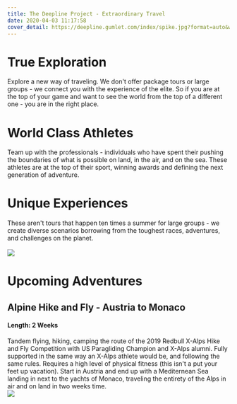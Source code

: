 ```yaml
---
title: The Deepline Project - Extraordinary Travel
date: 2020-04-03 11:17:58
cover_detail: https://deepline.gumlet.com/index/spike.jpg?format=auto&width=1500&mode=crop&crop=top&ar=3.5:1
---
```

# True Exploration
Explore a new way of traveling. We don't offer package tours or large groups - we connect you with the experience of the elite. So if you are at the top of your game and want to see the world from the top of a different one - you are in the right place.

# World Class Athletes
Team up with the professionals - individuals who have spent their pushing the boundaries of what is possible on land, in the air, and on the sea. These athletes are at the top of their sport, winning awards and defining the next generation of adventure.

# Unique Experiences
These aren't tours that happen ten times a summer for large groups - we create diverse scenarios borrowing from the toughest races, adventures, and challenges on the planet.
<br><br>
![](https://deeplineproject.com/index/pg.jpg?format=auto&extract=0,350,3000,1000&ar=3.5:1)

# Upcoming Adventures
## Alpine Hike and Fly - Austria to Monaco
#### Length: 2 Weeks
Tandem flying, hiking, camping the route of the 2019 Redbull X-Alps Hike and Fly Competition with US Paragliding Champion and X-Alps alumni. Fully supported in the same way an X-Alps athlete would be, and following the same rules. Requires a high level of physical fitness (this isn't a put your feet up vacation). Start in Austria and end up with a Mediternean Sea landing in next to the yachts of Monaco, traveling the entirety of the Alps in air and on land in two weeks time.
<br>
![](https://deeplineproject.com/index/smoke.jpeg?format=auto&width=2000&mode=crop&crop=center&ar=3.5:1)
